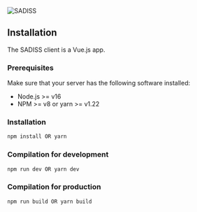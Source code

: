 ![SADISS](https://sadiss.net/api/logo_black.png)
## Installation

The SADISS client is a Vue.js app.

### Prerequisites
Make sure that your server has the following software installed:
- Node.js >= v16
- NPM >= v8 or yarn >= v1.22

### Installation

```sh
npm install OR yarn
```

### Compilation for development

```sh
npm run dev OR yarn dev
```

### Compilation for production

```sh
npm run build OR yarn build
```
